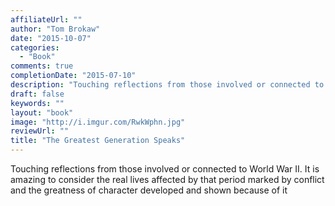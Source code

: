 ```yaml
---
affiliateUrl: ""
author: "Tom Brokaw"
date: "2015-10-07"
categories:
  - "Book"
comments: true
completionDate: "2015-07-10"
description: "Touching reflections from those involved or connected to World War II.  It is amazing to consider the real lives affected by that period marked by con"
draft: false
keywords: ""
layout: "book"
image: "http://i.imgur.com/RwkWphn.jpg"
reviewUrl: ""
title: "The Greatest Generation Speaks"
---
```


Touching reflections from those involved or connected to World War II.  It is amazing to consider the real lives affected by that period marked by conflict and the greatness of character developed and shown because of it
